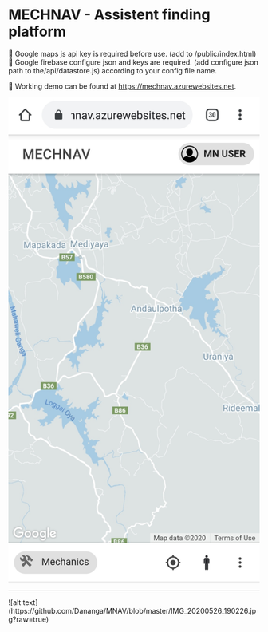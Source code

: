 <h1>MECHNAV - Assistent finding platform</h1>


🔴 Google maps js api key is required before use. (add to /public/index.html)
<br>
🔴 Google firebase configure json and keys are required. (add configure json path to the/api/datastore.js) according to your config file name. 

🔵 Working demo can be found at https://mechnav.azurewebsites.net. 

![alt text](https://github.com/Dananga/MNAV/blob/master/IMG_20200526_190218.jpg?raw=true)
<hr/>
![alt text](https://github.com/Dananga/MNAV/blob/master/IMG_20200526_190226.jpg?raw=true) 
